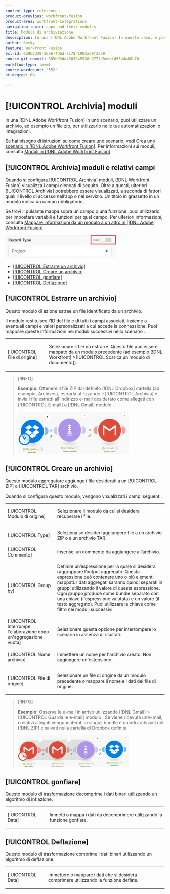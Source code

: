 ```yaml
---
content-type: reference
product-previous: workfront-fusion
product-area: workfront-integrations
navigation-topic: apps-and-their-modules
title: Moduli di archiviazione
description: In una [!DNL Adobe Workfront Fusion] In questo caso, è possibile collegare un archivio, ad esempio un file zip, a più applicazioni e servizi di terze parti. Ad esempio, puoi configurare uno scenario che
author: Becky
feature: Workfront Fusion
exl-id: e29b6d39-3666-4d6d-a178-1983ae9f3aa9
source-git-commit: 885d93dd4383945538e977fd3edbfd55bda88b70
workflow-type: tm+mt
source-wordcount: '552'
ht-degree: 0%

---
```


# [!UICONTROL Archivia] moduli

In una [!DNL Adobe Workfront Fusion] in uno scenario, puoi utilizzare un archivio, ad esempio un file zip, per utilizzarlo nelle tue automatizzazioni o integrazioni.

Se hai bisogno di istruzioni su come creare uno scenario, vedi [Crea uno scenario in [!DNL Adobe Workfront Fusion]](../../workfront-fusion/scenarios/create-a-scenario.md). Per informazioni sui moduli, consulta [Moduli in [!DNL Adobe Workfront Fusion]](../../workfront-fusion/modules/modules.md).

## [!UICONTROL Archivia] moduli e relativi campi

Quando si configura [!UICONTROL Archivia] moduli, [!DNL Workfront Fusion] visualizza i campi elencati di seguito. Oltre a questi, ulteriori [!UICONTROL Archivia] potrebbero essere visualizzati, a seconda di fattori quali il livello di accesso nell’app o nel servizio. Un titolo in grassetto in un modulo indica un campo obbligatorio.

Se trovi il pulsante mappa sopra un campo o una funzione, puoi utilizzarlo per impostare variabili e funzioni per quel campo. Per ulteriori informazioni, consulta [Mappare informazioni da un modulo a un altro in [!DNL Adobe Workfront Fusion]](../../workfront-fusion/mapping/map-information-between-modules.md).

![](assets/map-toggle-350x74.png)

* [[!UICONTROL Estrarre un archivio]](#extract-an-archive)
* [[!UICONTROL Creare un archivio]](#create-an-archive)
* [[!UICONTROL gonfiare]](#inflate)
* [[!UICONTROL Deflazione]](#deflate)

## [!UICONTROL Estrarre un archivio]

Questo modulo di azione estrae un file identificato da un archivio.

Il modulo restituisce l’ID del file e di tutti i campi associati, insieme a eventuali campi e valori personalizzati a cui accede la connessione. Puoi mappare queste informazioni nei moduli successivi nello scenario .

<table style="table-layout:auto">
 <col> 
 <col> 
 <tbody> 
  <tr> 
   <td>[!UICONTROL File di origine]</td> 
   <td> <p> Selezionare il file da estrarre. Questo file può essere mappato da un modulo precedente (ad esempio [!DNL Workfront] &gt;[!UICONTROL Scarica un modulo di documento]).</p>  </td> 
  </tr> 
 </tbody> 
</table>

>[!INFO]
>
>**Esempio:** Ottenere il file ZIP dal definito [!DNL Dropbox] cartella (ad esempio, Archives), estrarla utilizzando il [!UICONTROL Archivia] e invia i file estratti all&#39;indirizzo e-mail desiderato come allegati con [!UICONTROL E-mail] o [!DNL Gmail] modulo .
>
>![](assets/example-dropbox-350x134.png)

## [!UICONTROL Creare un archivio]

Questo modulo aggregatore aggiunge i file desiderati a un [!UICONTROL ZIP] o [!UICONTROL TAR] archivio.

Quando si configura questo modulo, vengono visualizzati i campi seguenti.

<table style="table-layout:auto"> 
 <col> 
 <col> 
 <tbody> 
  <tr> 
   <td>[!UICONTROL Modulo di origine]</td> 
   <td> <p> Selezionare il modulo da cui si desidera recuperare i file.</p> </td> 
  </tr> 
  <tr> 
   <td>[!UICONTROL Type] </td> 
   <td> <p>Seleziona se desideri aggiungere file a un archivio ZIP o a un archivio TAR.</p> </td> 
  </tr> 
  <tr> 
   <td>[!UICONTROL Commento]</td> 
   <td>Inserisci un commento da aggiungere all’archivio.</td> 
  </tr> 
  <tr> 
   <td>[!UICONTROL Group by]</td> 
   <td> <p>Definire un’espressione per la quale si desidera raggruppare l’output aggregato. Questa espressione può contenere uno o più elementi mappati. I dati aggregati saranno quindi separati in gruppi utilizzando il valore di questa espressione. Ogni gruppo produce come bundle separato con una chiave (l'espressione valutata) e un valore (il testo aggregato). Puoi utilizzare la chiave come filtro nei moduli successivi.</p> </td> 
  </tr> 
  <tr> 
   <td>[!UICONTROL Interrompe l'elaborazione dopo un'aggregazione vuota]</td> 
   <td>Selezionare questa opzione per interrompere lo scenario in assenza di risultati.</td> 
  </tr> 
  <tr> 
   <td>[!UICONTROL Nome archivio]</td> 
   <td> <p> Immettere un nome per l'archivio creato. Non aggiungere un'estensione.</p> </td> 
  </tr> 
  <tr> 
   <td>[!UICONTROL File di origine]</td> 
   <td> <p>Selezionare un file di origine da un modulo precedente o mappare il nome e i dati del file di origine.</p> </td> 
  </tr> 
 </tbody> 
</table>

>[!INFO]
>
>**Esempio:** Osserva le e-mail in arrivo utilizzando [!DNL Gmail] >[!UICONTROL Guarda le e-mail] modulo . Se viene ricevuta un’e-mail, i relativi allegati vengono iterati in singoli bundle e quindi archiviati nel [!DNL ZIP] e salvati nella cartella di Dropbox definita.
>
>![](assets/example-gmail-350x102.png)

## [!UICONTROL gonfiare]

Questo modulo di trasformazione decomprime i dati binari utilizzando un algoritmo di inflazione.

<table style="table-layout:auto">
 <col> 
 <col> 
 <tbody> 
  <tr> 
   <td>[!UICONTROL Data] </td> 
   <td> <p>Immetti o mappa i dati da decomprimere utilizzando la funzione gonfiare.</p> </td> 
  </tr> 
 </tbody> 
</table>

## [!UICONTROL Deflazione]

Questo modulo di trasformazione comprime i dati binari utilizzando un algoritmo di deflazione.

<table style="table-layout:auto">
 <col> 
 <col> 
 <tbody> 
  <tr> 
   <td>[!UICONTROL Data] </td> 
   <td> <p>Immettere o mappare i dati che si desidera comprimere utilizzando la funzione deflate.</p> </td> 
  </tr> 
 </tbody> 
</table>
